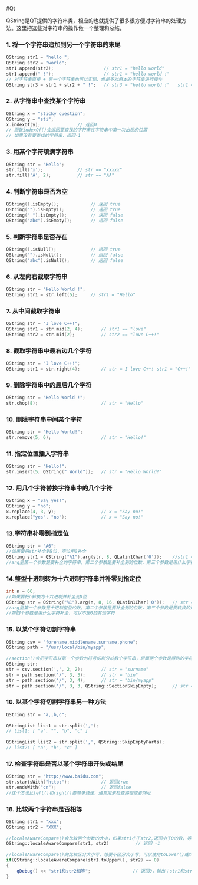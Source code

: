 
#Qt 

QString是QT提供的字符串类，相应的也就提供了很多很方便对字符串的处理方法。这里把这些对字符串的操作做一个整理和总结。

### **1. 将一个字符串追加到另一个字符串的末尾**

```cpp
QString str1 = "hello ";
QString str2 = "world";
str1.append(str2);                   // str1 = "hello world"
str1.append(" !");                   // str1 = "hello world !"
// 对字符串直接 + 另一个字符串也可以实现，但是不对原本的字符串进行操作
QString str3 = str1 + str2 + " !";   // str3 = "hello world !"   str1 = "hello "
```

### 2. 从字符串中查找某个字符串

```cpp
QString x = "sticky question";
QString y = "sti";
x.indexOf(y);              // 返回0
// 函数indexOf()会返回要查找的字符串在字符串中第一次出现的位置
// 如果没有要查找的字符串，返回-1
```

### 3. 用某个字符填满字符串

```cpp
QString str = "Hello";
str.fill('x');             // str == "xxxxx"
str.fill('A', 2);          // str == "AA"
```

### 4. 判断字符串是否为空

```cpp
QString().isEmpty();            // 返回 true
QString("").isEmpty();          // 返回 true
QString(" ").isEmpty();         // 返回 false
QString("abc").isEmpty();       // 返回 false
```

### 5. 判断字符串是否存在

```cpp
QString().isNull();             // 返回 true
QString("").isNull();           // 返回 false
QString("abc").isNull();        // 返回 false
```

### 6. 从左向右截取字符串

```cpp
QString str = "Hello World !";
QString str1 = str.left(5);     // str1 = "Hello"
```

### 7. 从中间截取字符串

```cpp
QString str = "I love C++!";
QString str1 = str.mid(2, 4);       // str1 == "love"
QString str2 = str.mid(2);          // str2 == "love C++!"
```

### 8. 截取字符串中最右边几个字符

```cpp
QString str = "I love C++!";
QString str1 = str.right(4);        // str = I love C++! str1 = "C++!" 
```

###  9. 删除字符串中的最后几个字符

```cpp
QString str = "Hello World !";
str.chop(8);                        // str = "Hello" 
```

### 10. 删除字符串中间某个字符

```cpp
QString str = "Hello World!";
str.remove(5, 6);                   // str = "Hello!"
```

### 11. 指定位置插入字符串

```cpp
QString str = "Hello!";
str.insert(5, QString(" World"));   // str = "Hello World!"
```

### 12. 用几个字符替换字符串中的几个字符

```cpp
QString x = "Say yes!";
QString y = "no";
x.replace(4, 3, y);                 // x = "Say no!"
x.replace("yes", "no");             // x = "Say no!"
```

### 13.字符串补零到指定位

```cpp
QString str = "A6";
//如果要把str补全到8位，空位用0补全
QString str1 = QString("%1").arg(str, 8, QLatin1Char('0'));    //str1 = "000000A6"
//arg里第一个参数是要补全的字符串，第二个参数是要补全到的位数，第三个参数是用什么字符补全，可以不是0的其他字符
```

### 14.整型十进制转为十六进制字符串并补零到指定位

```cpp
int n = 66;
//如果要把n转换为十六进制并补全到8位
QString str = QString("%1").arg(n, 8, 16, QLatin1Char('0'));   // str = "00000042"
//arg里第一个参数是十进制整型的数，第二个参数是要补全到的位数，第三个参数是要转换的进制，可以是十六进制也可以是十进制
//第四个参数是用什么字符补全，可以不是0的其他字符
```

### 15. 以某个字符切割字符串

```cpp
QString csv = "forename,middlename,surname,phone";
QString path = "/usr/local/bin/myapp";
 
//section()会把字符串以第一个参数的符号切割分成数个字符串，后面两个参数是得到的字符串的开始和结束的位置
QString str;
str = csv.section(',', 2, 2);       // str = "surname"
str = path.section('/', 3, 3);      // str = "bin"
str = path.section('/', 3, 4);      // str = "bin/myapp"
str = path.section('/', 3, 3, QString::SectionSkipEmpty);      // str = "myapp"
```

### 16. 以某个字符切割字符串另一种方法

```cpp
QString str = "a,,b,c";
 
QStringList list1 = str.split(',');
// list1: [ "a", "", "b", "c" ]
 
QStringList list2 = str.split(',', QString::SkipEmptyParts);
// list2: [ "a", "b", "c" ]
```

###  17. 检查字符串是否以某个字符串开头或结尾

```cpp
QString str = "http://www.baidu.com";
str.startsWith("http:");            // 返回true
str.endsWith("cn");                 // 返回false
//这个方法比left()和right()要简单快速，通常用来检查路径或者网址
```

### 18. 比较两个字符串是否相等

```cpp
QString str1 = "xxx";
QString str2 = "XXX";
 
//localeAwareCompare()会比较两个参数的大小，如果str1小于str2,返回小于0的数，等于返回0，大于返回大于0的数
QString::localeAwareCompare(str1, str2)          // 返回 -1
 
//localeAwareCompare()的比较区分大小写，想要不区分大小写，可以使用toLower()或toUpper()使字符串全变成小写或大写
if(QString::localeAwareCompare(str1.toUpper(), str2) == 0)
{
    qDebug() << "str1和str2相等";                // 返回0，输出：str1和str2相等
}
```
